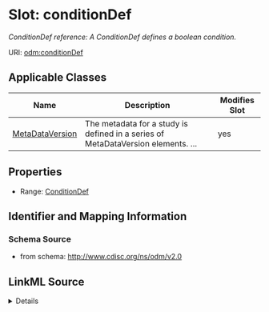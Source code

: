 # Slot: conditionDef


_ConditionDef reference: A ConditionDef defines a boolean condition._



URI: [odm:conditionDef](http://www.cdisc.org/ns/odm/v2.0/conditionDef)



<!-- no inheritance hierarchy -->




## Applicable Classes

| Name | Description | Modifies Slot |
| --- | --- | --- |
[MetaDataVersion](MetaDataVersion.md) | The metadata for a study is defined in a series of MetaDataVersion elements. ... |  yes  |







## Properties

* Range: [ConditionDef](ConditionDef.md)





## Identifier and Mapping Information







### Schema Source


* from schema: http://www.cdisc.org/ns/odm/v2.0




## LinkML Source

<details>
```yaml
name: conditionDef
description: 'ConditionDef reference: A ConditionDef defines a boolean condition.'
from_schema: http://www.cdisc.org/ns/odm/v2.0
rank: 1000
identifier: false
alias: conditionDef
domain_of:
- MetaDataVersion
range: ConditionDef

```
</details>